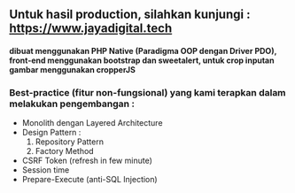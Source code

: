 ## Untuk hasil production, silahkan kunjungi : https://www.jayadigital.tech
#### dibuat menggunakan PHP Native (Paradigma OOP dengan Driver PDO), front-end menggunakan bootstrap dan sweetalert, untuk crop inputan gambar menggunakan cropperJS
### Best-practice (fitur non-fungsional) yang kami terapkan dalam melakukan pengembangan :
- Monolith dengan Layered Architecture 
- Design Pattern :
  1. Repository Pattern
  2. Factory Method
- CSRF Token (refresh in few minute)
- Session time
- Prepare-Execute (anti-SQL Injection)

